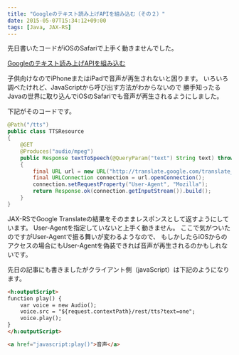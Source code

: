 ```yaml
---
title: "Googleのテキスト読み上げAPIを組み込む（その２）"
date: 2015-05-07T15:34:12+09:00
tags: [Java, JAX-RS] 
---
```


先日書いたコードがiOSのSafariで上手く動きませんでした。

[Googleのテキスト読み上げAPIを組み込む](http://kokuzawa.github.io/blog/2015/05/03/translate-google/)

子供向けなのでiPhoneまたはiPadで音声が再生されないと困ります。
いろいろ調べたけれど、JavaScriptから呼び出す方法がわからないので
勝手知ったるJavaの世界に取り込んでiOSのSafariでも音声が再生されるようにしました。

<!-- MORE -->

下記がそのコードです。

``` java
@Path("/tts")
public class TTSResource
{
    @GET
    @Produces("audio/mpeg")
    public Response textToSpeech(@QueryParam("text") String text) throws IOException
    {
        final URL url = new URL("http://translate.google.com/translate_tts?tl=en&q=" + text);
        final URLConnection connection = url.openConnection();
        connection.setRequestProperty("User-Agent", "Mozilla");
        return Response.ok(connection.getInputStream()).build();
    }
}
```

JAX-RSでGoogle Translateの結果をそのままレスポンスとして返すようにしています。
User-Agentを指定していないと上手く動きません。
ここで気がついたのですがUser-Agentで振る舞いが変わるようなので、
もしかしたらiOSからのアクセスの場合にもUser-Agentを偽装できれば音声が再生されるのかもしれないです。

先日の記事にも書きましたがクライアント側（javaScript）は下記のようになります。

``` html
<h:outputScript>
function play() {
    var voice = new Audio();
    voice.src = "${request.contextPath}/rest/tts?text=one";
    voice.play();
}
</h:outputScript>

<a href="javascript:play()">音声</a>
```


